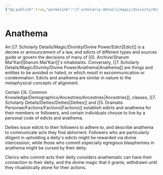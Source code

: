 ```yaml
---
{"dg-publish":true,"permalink":"/7-scholarly-details/magic/divinity/divine-power/anathema/"}
---
```


# Anathema

An [[7. Scholarly Details/Magic/Divinity/Divine Power/Edict\|Edict]] is a decree or announcement of a law, and edicts of different types and sources guide or govern the decisions of many of [[0. Archive/Sharum Mal'Kari\|Sharum Mal'Kari]]'s inhabitants. Conversely, [[7. Scholarly Details/Magic/Divinity/Divine Power/Anathema\|Anathema]] are things and entities to be avoided or hated, or which result in excommunication or condemnation. Edicts and anathema are similar in nature to the metaphysical concepts of alignment.

Certain [[6. Common Knowledge/Demographics/Ancestries/Ancestries\|Ancestries]], classes, [[7. Scholarly Details/Deities/Deities\|Deities]] and [[5. Dramatis Personae/Factions/Factions\|Factions]] establish edicts and anathema for their members or followers, and certain individuals choose to live by a personal code of edicts and anathema.

Deities issue edicts to their followers to adhere to, and describe anathema to communicate acts they find abhorrent. Followers who are particularly diligent in upholding a deity's edicts might be rewarded via divine intercession, while those who commit especially egregious blasphemies in anathema might be cursed by their deity. 

Clerics who commit acts their deity considers anathematic can have their connection to their deity, and the divine magic that it grants, withdrawn until they ritualistically atone for their actions.